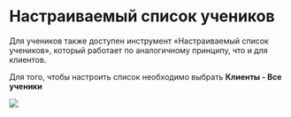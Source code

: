 # Настраиваемый список учеников

Для учеников также доступен инструмент «Настраиваемый список учеников», который работает по аналогичному принципу, что и для клиентов.

Для того, чтобы настроить список необходимо выбрать **Клиенты - Все ученики**

![](../.gitbook/assets/Screenshot\_252.png)
